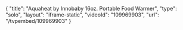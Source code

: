 {
    "title": "Aquaheat by Innobaby 16oz. Portable Food Warmer",
    "type": "solo",
    "layout": "iframe-static",
    "videoId": "109969903",
    "url": "\/tvpembed\/109969903"
}